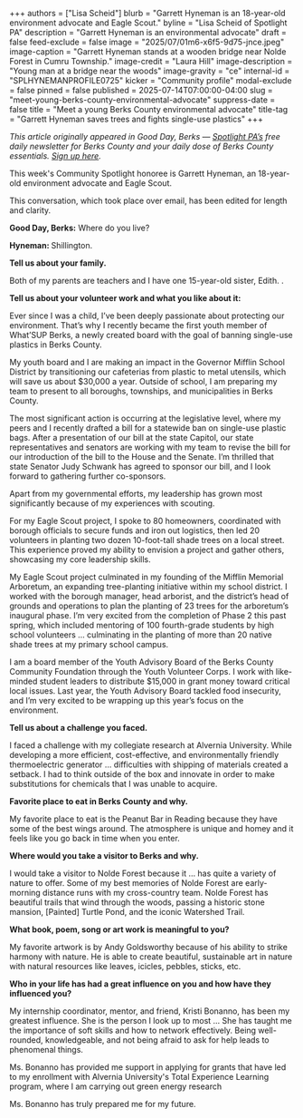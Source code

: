 +++
authors = ["Lisa Scheid"]
blurb = "Garrett Hyneman is an 18-year-old environment advocate and Eagle Scout."
byline = "Lisa Scheid of Spotlight PA"
description = "Garrett Hyneman is an environmental advocate"
draft = false
feed-exclude = false
image = "2025/07/01m6-x6f5-9d75-jnce.jpeg"
image-caption = "Garrett Hyneman stands at a wooden bridge near Nolde Forest in Cumru Township."
image-credit = "Laura Hill"
image-description = "Young man at a bridge near the woods"
image-gravity = "ce"
internal-id = "SPLHYNEMANPROFILE0725"
kicker = "Community profile"
modal-exclude = false
pinned = false
published = 2025-07-14T07:00:00-04:00
slug = "meet-young-berks-county-environmental-advocate"
suppress-date = false
title = "Meet a young Berks County environmental advocate"
title-tag = "Garrett Hyneman saves trees and fights single-use plastics"
+++

<em>This article originally appeared in Good Day, Berks — </em><a href="https://www.spotlightpa.org/"><em>Spotlight PA’s</em></a><em> free daily newsletter for Berks County and your daily dose of Berks County essentials. </em><a href="https://www.spotlightpa.org/newsletters/gooddayberks/"><em>Sign up here</em></a><em>.</em>

This week&#39;s Community Spotlight honoree is Garrett Hyneman, an 18-year-old environment advocate and Eagle Scout.

This conversation, which took place over email, has been edited for length and clarity.

<strong>Good Day, Berks:</strong> Where do you live?

<strong>Hyneman: </strong>Shillington.

<strong>Tell us about your family.</strong>

Both of my parents are teachers and I have one 15-year-old sister, Edith. .

<strong>Tell us about your volunteer work and what you like about it:</strong>

Ever since I was a child, I’ve been deeply passionate about protecting our environment. That’s why I recently became the first youth member of What’SUP Berks, a newly created board with the goal of banning single-use plastics in Berks County.

My youth board and I are making an impact in the Governor Mifflin School District by transitioning our cafeterias from plastic to metal utensils, which will save us about $30,000 a year. Outside of school, I am preparing my team to present to all boroughs, townships, and municipalities in Berks County.

The most significant action is occurring at the legislative level, where my peers and I recently drafted a bill for a statewide ban on single-use plastic bags. After a presentation of our bill at the state Capitol, our state representatives and senators are working with my team to revise the bill for our introduction of the bill to the House and the Senate. I’m thrilled that state Senator Judy Schwank has agreed to sponsor our bill, and I look forward to gathering further co-sponsors.

Apart from my governmental efforts, my leadership has grown most significantly because of my experiences with scouting.

For my Eagle Scout project, I spoke to 80 homeowners, coordinated with borough officials to secure funds and iron out logistics, then led 20 volunteers in planting two dozen 10-foot-tall shade trees on a local street. This experience proved my ability to envision a project and gather others, showcasing my core leadership skills.

My Eagle Scout project culminated in my founding of the Mifflin Memorial Arboretum, an expanding tree-planting initiative within my school district. I worked with the borough manager, head arborist, and the district’s head of grounds and operations to plan the planting of 23 trees for the arboretum’s inaugural phase. I’m very excited from the completion of Phase 2 this past spring, which included mentoring of 100 fourth-grade students by high school volunteers … culminating in the planting of more than 20 native shade trees at my primary school campus.

I am a board member of the Youth Advisory Board of the Berks County Community Foundation through the Youth Volunteer Corps. I work with like-minded student leaders to distribute $15,000 in grant money toward critical local issues. Last year, the Youth Advisory Board tackled food insecurity, and I’m very excited to be wrapping up this year’s focus on the environment.

<strong>Tell us about a challenge you faced.</strong>

I faced a challenge with my collegiate research at Alvernia University. While developing a more efficient, cost-effective, and environmentally friendly thermoelectric generator … difficulties with shipping of materials created a setback. I had to think outside of the box and innovate in order to make substitutions for chemicals that I was unable to acquire.

<strong>Favorite place to eat in Berks County and why.</strong>

My favorite place to eat is the Peanut Bar in Reading because they have some of the best wings around. The atmosphere is unique and homey and it feels like you go back in time when you enter.

<strong>Where would you take a visitor to Berks and why.</strong>

I would take a visitor to Nolde Forest because it … has quite a variety of nature to offer. Some of my best memories of Nolde Forest are early-morning distance runs with my cross-country team. Nolde Forest has beautiful trails that wind through the woods, passing a historic stone mansion, \[Painted\] Turtle Pond, and the iconic Watershed Trail.

<strong>What book, poem, song or art work is meaningful to you?</strong>

My favorite artwork is by Andy Goldsworthy because of his ability to strike harmony with nature. He is able to create beautiful, sustainable art in nature with natural resources like leaves, icicles, pebbles, sticks, etc.

<strong>Who in your life has had a great influence on you and how have they influenced you?</strong>

My internship coordinator, mentor, and friend, Kristi Bonanno, has been my greatest influence. She is the person I look up to most … She has taught me the importance of soft skills and how to network effectively. Being well-rounded, knowledgeable, and not being afraid to ask for help leads to phenomenal things.

Ms. Bonanno has provided me support in applying for grants that have led to my enrollment with Alvernia University&#39;s Total Experience Learning program, where I am carrying out green energy research

Ms. Bonanno has truly prepared me for my future.

